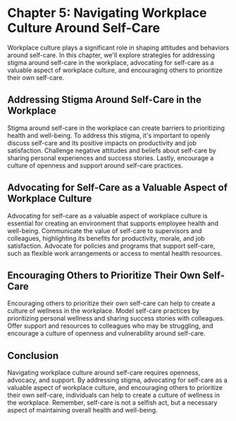 Chapter 5: Navigating Workplace Culture Around Self-Care
========================================================

Workplace culture plays a significant role in shaping attitudes and behaviors around self-care. In this chapter, we'll explore strategies for addressing stigma around self-care in the workplace, advocating for self-care as a valuable aspect of workplace culture, and encouraging others to prioritize their own self-care.

Addressing Stigma Around Self-Care in the Workplace
---------------------------------------------------

Stigma around self-care in the workplace can create barriers to prioritizing health and well-being. To address this stigma, it's important to openly discuss self-care and its positive impacts on productivity and job satisfaction. Challenge negative attitudes and beliefs about self-care by sharing personal experiences and success stories. Lastly, encourage a culture of openness and support around self-care practices.

Advocating for Self-Care as a Valuable Aspect of Workplace Culture
------------------------------------------------------------------

Advocating for self-care as a valuable aspect of workplace culture is essential for creating an environment that supports employee health and well-being. Communicate the value of self-care to supervisors and colleagues, highlighting its benefits for productivity, morale, and job satisfaction. Advocate for policies and programs that support self-care, such as flexible work arrangements or access to mental health resources.

Encouraging Others to Prioritize Their Own Self-Care
----------------------------------------------------

Encouraging others to prioritize their own self-care can help to create a culture of wellness in the workplace. Model self-care practices by prioritizing personal wellness and sharing success stories with colleagues. Offer support and resources to colleagues who may be struggling, and encourage a culture of openness and vulnerability around self-care.

Conclusion
----------

Navigating workplace culture around self-care requires openness, advocacy, and support. By addressing stigma, advocating for self-care as a valuable aspect of workplace culture, and encouraging others to prioritize their own self-care, individuals can help to create a culture of wellness in the workplace. Remember, self-care is not a selfish act, but a necessary aspect of maintaining overall health and well-being.
